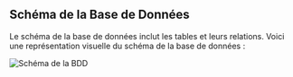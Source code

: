 ## Schéma de la Base de Données

Le schéma de la base de données inclut les tables et leurs relations. Voici une représentation visuelle du schéma de la base de données :

![Schéma de la BDD](https://media.discordapp.net/attachments/1291029541892001892/1293477123595567155/Schema_BDD_V1.png?ex=670783f1&is=67063271&hm=767e5df9882655c4076da733a5712f940734da014a6660cc7dab158da804205b&=&format=webp&quality=lossless&width=804&height=666)
